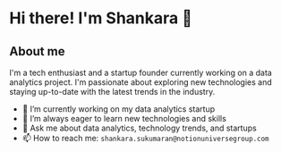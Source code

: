 # Hi there! I'm Shankara 👋

## About me

I'm a tech enthusiast and a startup founder currently working on a data analytics project. I'm passionate about exploring new technologies and staying up-to-date with the latest trends in the industry.

- 🔭 I’m currently working on my data analytics startup
- 🌱 I’m always eager to learn new technologies and skills
- 💬 Ask me about data analytics, technology trends, and startups
- 📫 How to reach me: `shankara.sukumaran@notionuniversegroup.com`


